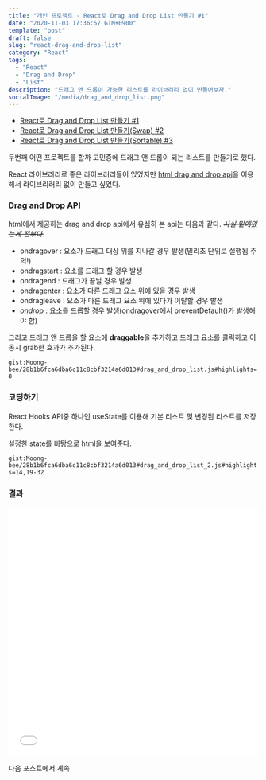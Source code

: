 ```yaml
---
title: "개인 프로젝트 - React로 Drag and Drop List 만들기 #1"
date: "2020-11-03 17:36:57 GTM+0900"
template: "post"
draft: false
slug: "react-drag-and-drop-list"
category: "React"
tags:
  - "React"
  - "Drag and Drop"
  - "List"
description: "드래그 앤 드롭이 가능한 리스트를 라이브러리 없이 만들어보자."
socialImage: "/media/drag_and_drop_list.png"
---
```


- [React로 Drag and Drop List 만들기 #1](/posts/react-drag-and-drop-list)
- [React로 Drag and Drop List 만들기(Swap) #2](/posts/react-drag-and-drop-list-2)
- [React로 Drag and Drop List 만들기(Sortable) #3](/posts/react-drag-and-drop-list-sortable)

두번째 어떤 프로젝트를 할까 고민중에 드래그 앤 드롭이 되는 리스트를 만들기로 했다.

React 라이브러리로 좋은 라이브러리들이 있었지만 [html drag and drop api](https://developer.mozilla.org/ko/docs/Web/API/HTML_%EB%93%9C%EB%9E%98%EA%B7%B8_%EC%95%A4_%EB%93%9C%EB%A1%AD_API)을 이용해서 라이브리러리 없이 만들고 싶었다.

### Drag and Drop API

html에서 제공하는 drag and drop api에서 유심히 본 api는 다음과 같다. <del>_사실 밑에있는게 전부다._</del>

- ondragover : 요소가 드래그 대상 위를 지나갈 경우 발생(밀리초 단위로 실행됨 주의!)
- ondragstart : 요소를 드래그 할 경우 발생
- ondragend : 드래그가 끝날 경우 발생
- ondragenter : 요소가 다른 드래그 요소 위에 있을 경우 발생
- ondragleave : 요소가 다른 드래그 요소 위에 있다가 이탈할 경우 발생
- _ondrop_ : 요소를 드롭할 경우 발생(ondragover에서 preventDefault()가 발생해야 함)

그리고 드래그 앤 드롭을 할 요소에 **draggable**을 추가하고 드래그 요소를 클릭하고 이동시 grab한 효과가 추가된다.

`gist:Moong-bee/28b1b6fca6dba6c11c8cbf3214a6d013#drag_and_drop_list.js#highlights=8`

### 코딩하기

React Hooks API중 하나인 useState를 이용해 기본 리스트 및 변경된 리스트를 저장한다.

설정한 state를 바탕으로 html을 보여준다.

`gist:Moong-bee/28b1b6fca6dba6c11c8cbf3214a6d013#drag_and_drop_list_2.js#highlights=14,19-32`

### 결과

<iframe width="100%" height="500" style="display:block" src="//jsfiddle.net/Chill_bi/p38t9ed4/93/embedded/js,result/dark/" allowfullscreen="allowfullscreen" allowpaymentrequest frameborder="0"></iframe>

다음 포스트에서 계속
